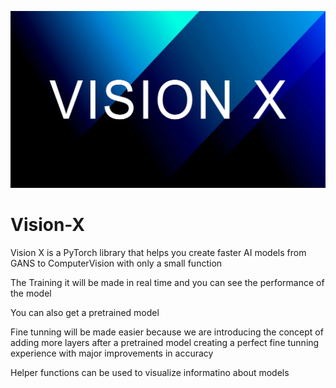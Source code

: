 ![IMAGE](VISIONX.png)

# Vision-X

Vision X is a PyTorch library that helps you create faster AI models from GANS to ComputerVision with only a small function

The Training it will be made in real time and you can see the performance of the model

You can also get a pretrained model 

Fine tunning will be made easier because we are introducing the concept of adding more layers after a pretrained model creating a perfect fine tunning experience with major improvements in accuracy

Helper functions can be used to visualize informatino about models
